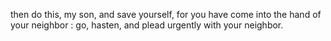 then do this, my son, and save yourself, for you have come into the hand of your neighbor : go, hasten, and plead urgently with your neighbor.
